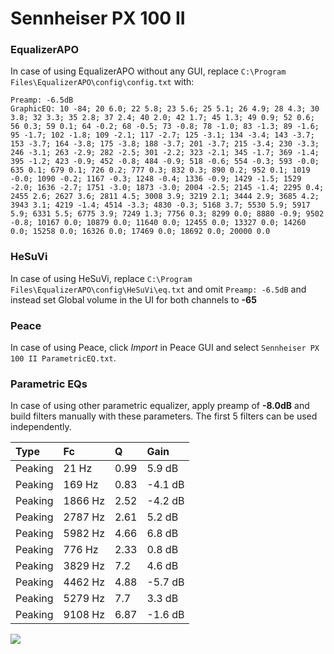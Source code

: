 # Sennheiser PX 100 II

### EqualizerAPO
In case of using EqualizerAPO without any GUI, replace `C:\Program Files\EqualizerAPO\config\config.txt`
with:
```
Preamp: -6.5dB
GraphicEQ: 10 -84; 20 6.0; 22 5.8; 23 5.6; 25 5.1; 26 4.9; 28 4.3; 30 3.8; 32 3.3; 35 2.8; 37 2.4; 40 2.0; 42 1.7; 45 1.3; 49 0.9; 52 0.6; 56 0.3; 59 0.1; 64 -0.2; 68 -0.5; 73 -0.8; 78 -1.0; 83 -1.3; 89 -1.6; 95 -1.7; 102 -1.8; 109 -2.1; 117 -2.7; 125 -3.1; 134 -3.4; 143 -3.7; 153 -3.7; 164 -3.8; 175 -3.8; 188 -3.7; 201 -3.7; 215 -3.4; 230 -3.3; 246 -3.1; 263 -2.9; 282 -2.5; 301 -2.2; 323 -2.1; 345 -1.7; 369 -1.4; 395 -1.2; 423 -0.9; 452 -0.8; 484 -0.9; 518 -0.6; 554 -0.3; 593 -0.0; 635 0.1; 679 0.1; 726 0.2; 777 0.3; 832 0.3; 890 0.2; 952 0.1; 1019 -0.0; 1090 -0.2; 1167 -0.3; 1248 -0.4; 1336 -0.9; 1429 -1.5; 1529 -2.0; 1636 -2.7; 1751 -3.0; 1873 -3.0; 2004 -2.5; 2145 -1.4; 2295 0.4; 2455 2.6; 2627 3.6; 2811 4.5; 3008 3.9; 3219 2.1; 3444 2.9; 3685 4.2; 3943 3.1; 4219 -1.4; 4514 -3.3; 4830 -0.3; 5168 3.7; 5530 5.9; 5917 5.9; 6331 5.5; 6775 3.9; 7249 1.3; 7756 0.3; 8299 0.0; 8880 -0.9; 9502 -0.8; 10167 0.0; 10879 0.0; 11640 0.0; 12455 0.0; 13327 0.0; 14260 0.0; 15258 0.0; 16326 0.0; 17469 0.0; 18692 0.0; 20000 0.0
```

### HeSuVi
In case of using HeSuVi, replace `C:\Program Files\EqualizerAPO\config\HeSuVi\eq.txt` and omit `Preamp:
-6.5dB` and instead set Global volume in the UI for both channels to **-65**

### Peace
In case of using Peace, click *Import* in Peace GUI and select `Sennheiser PX 100 II ParametricEQ.txt`.

### Parametric EQs
In case of using other parametric equalizer, apply preamp of **-8.0dB** and build filters manually with
these parameters. The first 5 filters can be used independently.

| Type    | Fc      |    Q | Gain    |
|:--------|:--------|:-----|:--------|
| Peaking | 21 Hz   | 0.99 | 5.9 dB  |
| Peaking | 169 Hz  | 0.83 | -4.1 dB |
| Peaking | 1866 Hz | 2.52 | -4.2 dB |
| Peaking | 2787 Hz | 2.61 | 5.2 dB  |
| Peaking | 5982 Hz | 4.66 | 6.8 dB  |
| Peaking | 776 Hz  | 2.33 | 0.8 dB  |
| Peaking | 3829 Hz | 7.2  | 4.6 dB  |
| Peaking | 4462 Hz | 4.88 | -5.7 dB |
| Peaking | 5279 Hz | 7.7  | 3.3 dB  |
| Peaking | 9108 Hz | 6.87 | -1.6 dB |

![](https://raw.githubusercontent.com/jaakkopasanen/AutoEq/master/results/headphonecom/sbaf-serious/Sennheiser%20PX%20100%20II/Sennheiser%20PX%20100%20II.png)